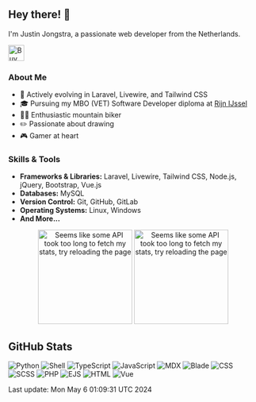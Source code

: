 ## Hey there! 👋

I'm Justin Jongstra, a passionate web developer from the Netherlands.

<a href='https://ko-fi.com/justinjongstra' target='_blank'><img height='32' style='border:0px;height:32px;' src='https://cdn.ko-fi.com/cdn/kofi2.png?v=3' border='0' alt='Buy Me a Coffee at ko-fi.com' /></a> 
<br>

### About Me
- 🌱 Actively evolving in Laravel, Livewire, and Tailwind CSS
- 🎓 Pursuing my MBO (VET) Software Developer diploma at [Rijn IJssel](https://www.rijnijssel.nl/)
- 🚵‍♂️ Enthusiastic mountain biker
- ✏️ Passionate about drawing
- 🎮 Gamer at heart

### Skills & Tools
- **Frameworks & Libraries:** Laravel, Livewire, Tailwind CSS, Node.js, jQuery, Bootstrap, Vue.js
- **Databases:** MySQL
- **Version Control:** Git, GitHub, GitLab
- **Operating Systems:** Linux, Windows
- **And More...**


<p align="center">
  <img style="height: 190px;" src="https://github-readme-stats-sigma-two-42.vercel.app/api?username=Justin0122&show_icons=true&theme=outrun" alt="Seems like some API took too long to fetch my stats, try reloading the page"/>
  <img style="height: 190px;" src="https://github-readme-stats-sigma-two-42.vercel.app/api/top-langs/?username=Justin0122&layout=compact&theme=outrun" alt="Seems like some API took too long to fetch my stats, try reloading the page"/>
</p>
</p>



## GitHub Stats
![Python](https://img.shields.io/badge/Python-.17%25-blue)
![Shell](https://img.shields.io/badge/Shell-.35%25-blue)
![TypeScript](https://img.shields.io/badge/TypeScript-.02%25-blue)
![JavaScript](https://img.shields.io/badge/JavaScript-12.49%25-blue)
![MDX](https://img.shields.io/badge/MDX-2.29%25-blue)
![Blade](https://img.shields.io/badge/Blade-24.70%25-blue)
![CSS](https://img.shields.io/badge/CSS-2.17%25-blue)
![SCSS](https://img.shields.io/badge/SCSS-2.07%25-blue)
![PHP](https://img.shields.io/badge/PHP-54.05%25-blue)
![EJS](https://img.shields.io/badge/EJS-.77%25-blue)
![HTML](https://img.shields.io/badge/HTML-.10%25-blue)
![Vue](https://img.shields.io/badge/Vue-.78%25-blue)

Last update: Mon May  6 01:09:31 UTC 2024

